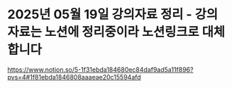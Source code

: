 # 2025년 05월 19일 강의자료 정리 - 강의 자료는 노션에 정리중이라 노션링크로 대체합니다

https://www.notion.so/5-1f31ebda184680ec84daf9ad5a11f896?pvs=4#1f81ebda1846808aaaeae20c15594afd
